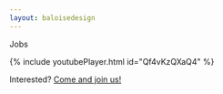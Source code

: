 ```yaml
---
layout: baloisedesign
---
```

<bal-heading level="h1">Jobs</bal-heading>


{% include youtubePlayer.html id="Qf4vKzQXaQ4" %}

<bal-heading level="h3" space="bottom">Interested?</bal-heading>
<bal-text><a class="is-link" href="https://www.baloise.com/en/jobs.html">Come and join us!</a></bal-text>

